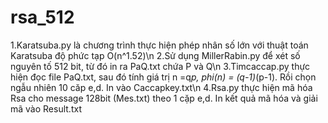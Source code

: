 # rsa_512
1.Karatsuba.py là chương trình thực hiện phép nhân số lớn với thuật toán Karatsuba độ phức tạp O(n^1.52)\n
2.Sử dụng MillerRabin.py để xét số nguyên tố 512 bit, từ đó in ra PaQ.txt chứa P và Q\n
3.Timcaccap.py thực hiện đọc file PaQ.txt, sau đó tính giá trị n =q*p, phi(n) = (q-1)*(p-1). Rồi chọn ngẫu nhiên 10 căp e,d. In vào Caccapkey.txt\n
4.Rsa.py thực hiện mã hóa Rsa cho message 128bit (Mes.txt) theo 1 cặp e,d. In kết quả mã hóa và giải mã vào Result.txt
